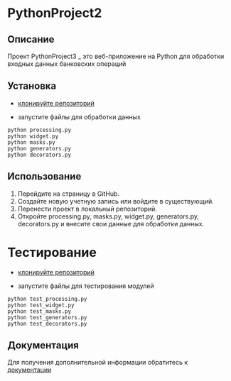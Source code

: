# PythonProject2

## Описание
Проект PythonProject3 _ это веб-приложение на Python для обработки входных данных банковских операций 

## Установка
- [клонируйте репозиторий](https://github.com/albinakazartseva2215/PythonProject2.git)

- запустите файлы для обработки данных 
```
python processing.py
python widget.py
python masks.py
python generators.py
python decorators.py
```

## Использование
1. Перейдите на страницу в GitHub.
2. Создайте новую учетную запись или войдите в существующий.
3. Перенести проект в локальный репозиторий.
4. Откройте processing.py, masks.py, widget.py, generators.py, decorators.py и внесите свои данные для обработки данных.


# Тестирование
- [клонируйте репозиторий](https://github.com/albinakazartseva2215/PythonProject2.git)

- запустите файлы для тестирования модулей
```
python test_processing.py
python test_widget.py
python test_masks.py
python test_generators.py
python test_decorators.py
```

## Документация
Для получения дополнительной информации обратитесь к [документации](https://nodejs.README.md)


